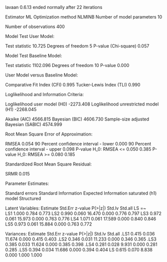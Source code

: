 lavaan 0.6.13 ended normally after 22 iterations

  Estimator                                         ML
  Optimization method                           NLMINB
  Number of model parameters                        10

  Number of observations                           400

Model Test User Model:
                                                      
  Test statistic                                10.725
  Degrees of freedom                                 5
  P-value (Chi-square)                           0.057

Model Test Baseline Model:

  Test statistic                              1102.096
  Degrees of freedom                                10
  P-value                                        0.000

User Model versus Baseline Model:

  Comparative Fit Index (CFI)                    0.995
  Tucker-Lewis Index (TLI)                       0.990

Loglikelihood and Information Criteria:

  Loglikelihood user model (H0)              -2273.408
  Loglikelihood unrestricted model (H1)      -2268.045
                                                      
  Akaike (AIC)                                4566.815
  Bayesian (BIC)                              4606.730
  Sample-size adjusted Bayesian (SABIC)       4574.999

Root Mean Square Error of Approximation:

  RMSEA                                          0.054
  90 Percent confidence interval - lower         0.000
  90 Percent confidence interval - upper         0.098
  P-value H_0: RMSEA <= 0.050                    0.385
  P-value H_0: RMSEA >= 0.080                    0.185

Standardized Root Mean Square Residual:

  SRMR                                           0.015

Parameter Estimates:

  Standard errors                             Standard
  Information                                 Expected
  Information saturated (h1) model          Structured

Latent Variables:
                   Estimate  Std.Err  z-value  P(>|z|)   Std.lv  Std.all
  LS =~                                                                 
    LS1               1.000                               0.784    0.773
    LS2               0.990    0.060   16.470    0.000    0.776    0.797
    LS3               0.972    0.061   15.973    0.000    0.763    0.776
    LS4               1.071    0.061   17.589    0.000    0.840    0.846
    LS5               0.973    0.061   15.884    0.000    0.763    0.772

Variances:
                   Estimate  Std.Err  z-value  P(>|z|)   Std.lv  Std.all
   .LS1               0.415    0.036   11.674    0.000    0.415    0.403
   .LS2               0.346    0.031   11.233    0.000    0.346    0.365
   .LS3               0.385    0.033   11.624    0.000    0.385    0.398
   .LS4               0.281    0.028    9.931    0.000    0.281    0.285
   .LS5               0.394    0.034   11.686    0.000    0.394    0.404
    LS                0.615    0.070    8.838    0.000    1.000    1.000

